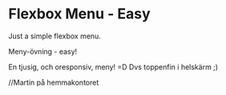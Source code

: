 # Flexbox Menu - Easy

Just a simple flexbox menu.

Meny-övning - easy!

En tjusig, och oresponsiv, meny! =D
Dvs toppenfin i helskärm ;)

//Martin på hemmakontoret
